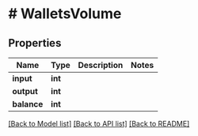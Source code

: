 # # WalletsVolume

## Properties

Name | Type | Description | Notes
------------ | ------------- | ------------- | -------------
**input** | **int** |  |
**output** | **int** |  |
**balance** | **int** |  |

[[Back to Model list]](../../README.md#models) [[Back to API list]](../../README.md#endpoints) [[Back to README]](../../README.md)
